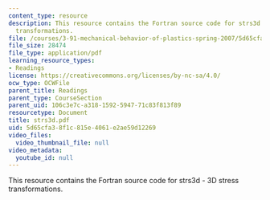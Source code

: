 ```yaml
---
content_type: resource
description: This resource contains the Fortran source code for strs3d - 3D stress
  transformations.
file: /courses/3-91-mechanical-behavior-of-plastics-spring-2007/5d65cfa38f1c815e4061e2ae59d12269_strs3d.pdf
file_size: 28474
file_type: application/pdf
learning_resource_types:
- Readings
license: https://creativecommons.org/licenses/by-nc-sa/4.0/
ocw_type: OCWFile
parent_title: Readings
parent_type: CourseSection
parent_uid: 106c3e7c-a318-1592-5947-71c83f813f89
resourcetype: Document
title: strs3d.pdf
uid: 5d65cfa3-8f1c-815e-4061-e2ae59d12269
video_files:
  video_thumbnail_file: null
video_metadata:
  youtube_id: null
---
```

This resource contains the Fortran source code for strs3d - 3D stress transformations.